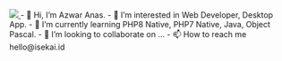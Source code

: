 <a href="https://github.com/isekai-id/Valorant-Launcher/graphs/contributors">
  <img src="https://contrib.rocks/image?repo=isekai-id/Valorant-Launcher" />
</a>
- 👋 Hi, I’m Azwar Anas.
- 👀 I’m interested in Web Developer, Desktop App.
- 🌱 I’m currently learning PHP8 Native, PHP7 Native, Java, Object Pascal.
- 💞️ I’m looking to collaborate on ...
- 📫 How to reach me hello@isekai.id

<!---
isekai-id/isekai-id is a ✨ special ✨ repository because its `README.md` (this file) appears on your GitHub profile.
You can click the Preview link to take a look at your changes.
--->
